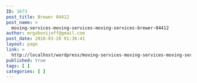 ```yaml
---
ID: 1673
post_title: Brewer 04412
post_name: >
  moving-services-moving-services-moving-services-brewer-04412
author: mrgabonijeff@gmail.com
post_date: 2018-03-28 01:36:41
layout: page
link: >
  http://localhost/wordpress/moving-services-moving-services-moving-services-brewer-04412/
published: true
tags: [ ]
categories: [ ]
---
```

